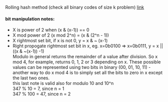 Rolling hash method (check all binary codes of size k problem) 
[link](https://leetcode.com/problems/check-if-a-string-contains-all-binary-codes-of-size-k/discuss/2092553/Explaining-the-Rolling-Hash-Method-or-Guide)

#### bit manipulation notes:
- X is power of 2 when (x & (x-1)) == 0
- X mod power of 2 (x mod 2^n) = (x & (2^n - 1))
- X rightmost set bit, if x is not 0, y = x & ~ (x-1)
- Right propogate rightmost set bit in x, eg. x=0b0100 => x=0b0111, y = x ||  ((x & ~(x-1)) -1) <br>
    Modulo in general returns the remainder of a value after division. So x mod 4, for example, returns 0, 1, 2 or 3 depending on x. These possible values can be represented using two bits in binary (00, 01, 10, 11) - another way to do x mod 4 is to simply set all the bits to zero in x except the last two ones.<br>
    this last note is valid also for modulo 10 and 10^n <br>
    347 % 10 = 7, since n = 1 <br>
    347 % 100 = 47, since n = 2

